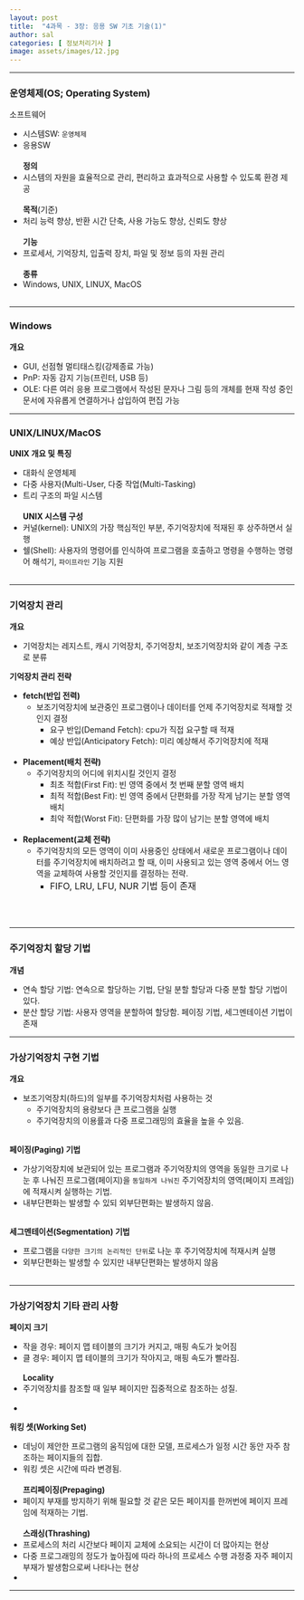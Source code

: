 ```yaml
---
layout: post
title:  "4과목 - 3장: 응용 SW 기초 기술(1)"
author: sal
categories: [ 정보처리기사 ]
image: assets/images/12.jpg
---
```


---
### 운영체제(OS; Operating System)
소프트웨어
   - 시스템SW: `운영체제`
   - 응용SW
<br><br>
**정의** 
   - 시스템의 자원을 효율적으로 관리, 편리하고 효과적으로 사용할 수 있도록 환경 제공
<br><br>
**목적**(기준) 
   - 처리 능력 향상, 반환 시간 단축, 사용 가능도 향상, 신뢰도 향상
<br><br>
**기능**
   - 프로세서, 기억장치, 입출력 장치, 파일 및 정보 등의 자원 관리
<br><br>
**종류** 
   - Windows, UNIX, LINUX, MacOS
<br><br>

---
### Windows 
**개요**
   - GUI, 선점형 멀티태스킹(강제종료 가능)
   - PnP: 자동 감지 기능(프린터, USB 등)
   - OLE: 다른 여러 응용 프로그램에서 작성된 문자나 그림 등의 개체를 현재 작성 중인 문서에 자유롭게 연결하거나 삽입하여 편집 가능
   
---
### UNIX/LINUX/MacOS
**UNIX 개요 및 특징**
   - 대화식 운영체제
   - 다중 사용자(Multi-User, 다중 작업(Multi-Tasking)
   - 트리 구조의 파일 시스템
<br><br>
**UNIX 시스템 구성**
   - 커널(kernel): UNIX의 가장 핵심적인 부분, 주기억장치에 적재된 후 상주하면서 실행
   - 쉘(Shell): 사용자의 명령어를 인식하여 프로그램을 호출하고 명령을 수행하는 명령어 해석기, `파이프라인` 기능 지원 
<br><br>
---   
### 기억장치 관리
**개요**
   - 기억장치는 레지스트, 캐시 기억장치, 주기억장치, 보조기억장치와 같이 계층 구조로 분류
   
**기억장치 관리 전략**
- **fetch(반입 전력)**
   - 보조기억장치에 보관중인 프로그램이나 데이터를 언제 주기억장치로 적재할 것인지 결정
       - 요구 반입(Demand Fetch): cpu가 직접 요구할 때 적재
       - 예상 반입(Anticipatory Fetch): 미리 예상해서 주기억장치에 적재
<br><br>
- **Placement(배치 전략)**
   - 주기억장치의 어디에 위치시킬 것인지 결정
       - 최초 적합(First Fit): 빈 영역 중에서 첫 번째 분할 영역 배치
       - 최적 적합(Best Fit): 빈 영역 중에서 단편화를 가장 작게 남기는 분할 영역 배치
       - 최악 적합(Worst Fit): 단편화를 가장 많이 남기는 분할 영역에 배치
<br><br>
- **Replacement(교체 전략)**
   - 주기억장치의 모든 영역이 이미 사용중인 상태에서 새로운 프로그램이나 데이터를 주기억장치에 배치하려고 할 때, 이미 사용되고 있는 영역 중에서 어느 영역을 교체하여 사용할 것인지를 결정하는 전략.
        - <font size = '3'>FIFO, LRU, LFU, NUR 기법 등이 존재</font> 

<br><br>   

---  

### 주기억장치 할당 기법
**개념**<br>
- 연속 할당 기법: 연속으로 할당하는 기법, 단일 분할 할당과 다중 분할 할당 기법이 있다.
- 분산 할당 기법: 사용자 영역을 분할하여 할당함. 페이징 기법, 세그멘테이션 기법이 존재
 
---   

### 가상기억장치 구현 기법

**개요**
   - 보조기억장치(하드)의 일부를 주기억장치처럼 사용하는 것
       - 주기억장치의 용량보다 큰 프로그램을 실행
       - 주기억장치의 이용률과 다중 프로그래밍의 효율을 높을 수 있음.
<br><br>

**페이징(Paging) 기법**
   - 가상기억장치에 보관되어 있는 프로그램과 주기억장치의 영역을 동일한 크기로 나눈 후 나눠진 프로그램(페이지)을 `동일하게 나눠진` 주기억장치의 영역(페이지 프레임)에 적재시켜 실행하는 기법.
   - 내부단편화는 발생할 수 있되 외부단편화는 발생하지 않음.<br><br>

**세그멘테이션(Segmentation) 기법**
   - 프로그램을 `다양한 크기의 논리적인 단위`로 나눈 후 주기억장치에 적재시켜 실행
   - 외부단편화는 발생할 수 있지만 내부단편화는 발생하지 않음
   <br><br>
   
---

### 가상기억장치 기타 관리 사항
**페이지 크기**
   - 작을 경우: 페이지 맵 테이블의 크기가 커지고, 매핑 속도가 늦어짐
   - 클 경우: 페이지 맵 테이블의 크기가 작아지고, 매핑 속도가 빨라짐.
   <br><br>
**Locality**
   - 주기억장치를 참조할 때 일부 페이지만 집중적으로 참조하는 성질.<br><br>
   - 
**워킹 셋(Working Set)**
   - 데닝이 제안한 프로그램의 움직임에 대한 모델, 프로세스가 일정 시간 동안 자주 참조하는 페이지들의 집합.
   - 워킹 셋은 시간에 따라 변경됨.
   <br><br>
**프리페이징(Prepaging)**
   - 페이지 부재를 방지하기 위해 필요할 것 같은 모든 페이지를 한꺼번에 페이지 프레임에 적재하는 기법.
<br><br>
**스래싱(Thrashing)**
   - 프로세스의 처리 시간보다 페이지 교체에 소요되는 시간이 더 많아지는 현상
   - 다중 프로그래밍의 정도가 높아짐에 따라 하나의 프로세스 수행 과정중 자주 페이지 부재가 발생함으로써 나타나는 현상
   - 
---   